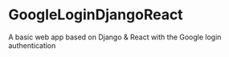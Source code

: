 # GoogleLoginDjangoReact
A basic web app based on Django &amp; React with the Google login authentication 

